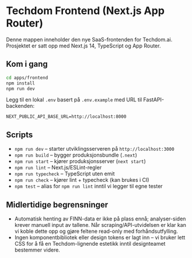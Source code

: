 # Techdom Frontend (Next.js App Router)

Denne mappen inneholder den nye SaaS-frontenden for Techdom.ai. Prosjektet er
satt opp med Next.js 14, TypeScript og App Router.

## Kom i gang

```bash
cd apps/frontend
npm install
npm run dev
```

Legg til en lokal `.env` basert på `.env.example` med URL til FastAPI-backenden:

```
NEXT_PUBLIC_API_BASE_URL=http://localhost:8000
```

## Scripts

- `npm run dev` – starter utviklingsserveren på `http://localhost:3000`
- `npm run build` – bygger produksjonsbundle (`.next`)
- `npm run start` – kjører produksjonsserver (`next start`)
- `npm run lint` – Next.js/ESLint-regler
- `npm run typecheck` – TypeScript uten emit
- `npm run check` – kjører lint + typecheck (kan brukes i CI)
- `npm test` – alias for `npm run lint` inntil vi legger til egne tester

## Midlertidige begrensninger

- Automatisk henting av FINN-data er ikke på plass ennå; analyser-siden krever
  manuell input av tallene. Når scraping/API-utvidelsen er klar kan vi koble
  dette opp og gjøre feltene read-only med forhåndsutfylling.
- Ingen komponentbibliotek eller design tokens er lagt inn – vi bruker lett CSS
  for å få en Techdom-lignende estetikk inntil designteamet bestemmer videre.
